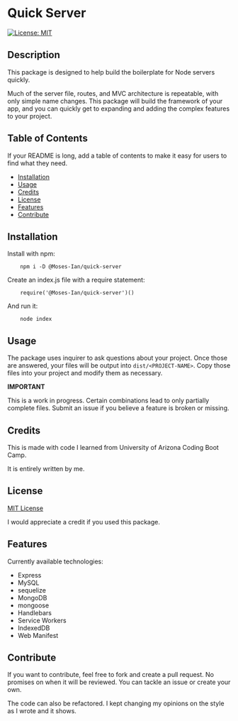 # Quick Server

[![License: MIT](https://img.shields.io/badge/License-MIT-yellow.svg)](https://opensource.org/licenses/MIT)

## Description

This package is designed to help build the boilerplate for Node servers quickly.

Much of the server file, routes, and MVC architecture is repeatable, with only simple name changes. This package will build the framework of your app, and you can quickly get to expanding and adding the complex features to your project.

## Table of Contents

If your README is long, add a table of contents to make it easy for users to find what they need.
- [Installation](#installation)
- [Usage](#usage)
- [Credits](#credits)
- [License](#license)
- [Features](#features)
- [Contribute](#contribute)

## Installation

Install with npm:

        npm i -D @Moses-Ian/quick-server

Create an index.js file with a require statement:

        require('@Moses-Ian/quick-server')()

And run it:

        node index

## Usage

The package uses inquirer to ask questions about your project. Once those are answered, your files will be output into ``dist/<PROJECT-NAME>``. Copy those files into your project and modify them as necessary.

**IMPORTANT**

This is a work in progress. Certain combinations lead to only partially complete files. Submit an issue if you believe a feature is broken or missing.

## Credits

This is made with code I learned from University of Arizona Coding Boot Camp.

It is entirely written by me.

## License

[MIT License](https://opensource.org/licenses/MIT)

I would appreciate a credit if you used this package.

## Features

Currently available technologies:

* Express
* MySQL
* sequelize
* MongoDB
* mongoose
* Handlebars
* Service Workers
* IndexedDB
* Web Manifest

## Contribute

If you want to contribute, feel free to fork and create a pull request. No promises on when it will be reviewed. You can tackle an issue or create your own.

The code can also be refactored. I kept changing my opinions on the style as I wrote and it shows.